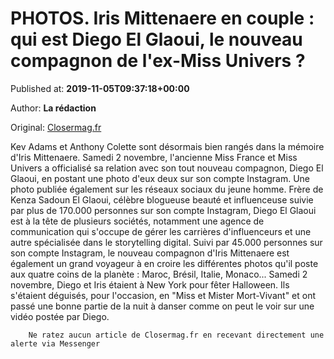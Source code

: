 
# PHOTOS. Iris Mittenaere en couple : qui est Diego El Glaoui, le nouveau compagnon de l'ex-Miss Univers ?

Published at: **2019-11-05T09:37:18+00:00**

Author: **La rédaction**

Original: [Closermag.fr](https://www.closermag.fr/people/photos-iris-mittenaere-en-couple-qui-est-diego-el-glaoui-le-nouveau-compagnon-de-1044830)

Kev Adams et Anthony Colette sont désormais bien rangés dans la mémoire d'Iris Mittenaere. Samedi 2 novembre, l'ancienne Miss France et Miss Univers a officialisé sa relation avec son tout nouveau compagnon, Diego El Glaoui, en postant une photo d'eux deux sur son compte Instagram. Une photo publiée également sur les réseaux sociaux du jeune homme.
Frère de Kenza Sadoun El Glaoui, célèbre blogueuse beauté et influenceuse suivie par plus de 170.000 personnes sur son compte Instagram, Diego El Glaoui est à la tête de plusieurs sociétés, notamment une agence de communication qui s'occupe de gérer les carrières d'influenceurs et une autre spécialisée dans le storytelling digital.
Suivi par 45.000 personnes sur son compte Instagram, le nouveau compagnon d'Iris Mittenaere est également un grand voyageur à en croire les différentes photos qu'il poste aux quatre coins de la planète : Maroc, Brésil, Italie, Monaco... Samedi 2 novembre, Diego et Iris étaient à New York pour fêter Halloween. Ils s'étaient déguisés, pour l'occasion, en "Miss et Mister Mort-Vivant" et ont passé une bonne partie de la nuit à danser comme on peut le voir sur une vidéo postée par Diego.

        Ne ratez aucun article de Closermag.fr en recevant directement une alerte via Messenger
      

